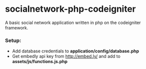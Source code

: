 # socialnetwork-php-codeigniter

A basic social network application written in php on the codeigniter framework.

### Setup:
* Add database credentials to **application/config/database.php**
* Get embedly api key from http://embed.ly/ and add to **assets/js/functions.js.php**
